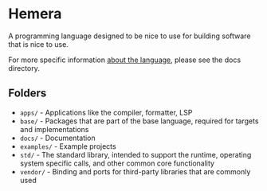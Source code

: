 # Hemera

A programming language designed to be nice to use for building software that is nice to use.

For more specific information [about the language](/docs/about.md), please see the docs directory.

## Folders

* `apps/` - Applications like the compiler, formatter, LSP
* `base/` - Packages that are part of the base language, required for targets and implementations
* `docs/` - Documentation
* `examples/` - Example projects
* `std/` - The standard library, intended to support the runtime, operating system specific calls, and other common core functionality
* `vendor/` - Binding and ports for third-party libraries that are commonly used
